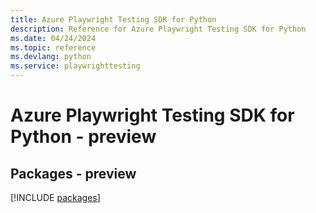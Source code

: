 ```yaml
---
title: Azure Playwright Testing SDK for Python
description: Reference for Azure Playwright Testing SDK for Python
ms.date: 04/24/2024
ms.topic: reference
ms.devlang: python
ms.service: playwrighttesting
---
```

# Azure Playwright Testing SDK for Python - preview
## Packages - preview
[!INCLUDE [packages](playwright-testing-index.md)]